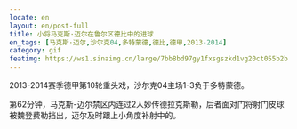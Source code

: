 ```yaml
---
locate: en
layout: en/post-full
title: 小将马克斯·迈尔在鲁尔区德比中的进球
en_tags: [马克斯·迈尔,沙尔克04,多特蒙德,德比,德甲,2013-2014]
category: gif
featimg: https://ws1.sinaimg.cn/large/7bb8bd97gy1fxsgszkd1vg20ct055b2b.gif
---
```


2013-2014赛季德甲第10轮重头戏，沙尔克04主场1-3负于多特蒙德。

第62分钟，马克斯-迈尔禁区内连过2人妙传德拉克斯勒，后者面对门将射门皮球被魏登费勒挡出，迈尔及时跟上小角度补射中的。